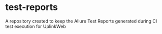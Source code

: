 # test-reports
A repository created to keep the Allure Test Reports generated during CI test execution for UplinkWeb
